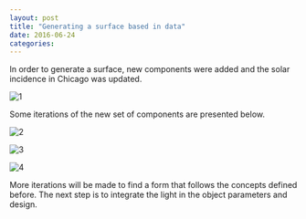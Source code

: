 ```yaml
---
layout: post
title: "Generating a surface based in data"
date: 2016-06-24
categories:
---
```

In order to generate a surface, new components were added and the solar incidence in Chicago was updated.

![1](https://diegobonadiman.github.io/images/ghit2.PNG) 

Some iterations of the new set of components are presented below.

![2](https://diegobonadiman.github.io/images/rit5.PNG) 

![3](https://diegobonadiman.github.io/images/rit6.PNG) 

![4](https://diegobonadiman.github.io/images/rit7.PNG) 

More iterations will be made to find a form that follows the concepts defined before. The next step is to integrate the light in the object parameters and design.
